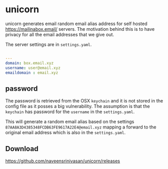 # unicorn

unicorn generates email random email alias address for self hosted https://mailinabox.email/ servers.
The motivation behind this is to have privacy for all the email addresses that we give out.

The server settings are in `settings.yaml`.
```yaml

---
domain: box.email.xyz
username: user@email.xyz
emaildomain : email.xyz
```

## password
The password is retrieved from the  OSX `keychain` and it is not stored in the config file as it posses
a big vulnerability. The assumption is that the `keychain` has password for the `username` in the `settings.yaml`.

This will generate a random email alias based on the settings `87AA8A3D4385348FCDB63FE9617A22E4@email.xyz` 
mapping a forward to the original email address which is also in the `settings.yaml`.

## Download
https://github.com/naveensrinivasan/unicorn/releases
